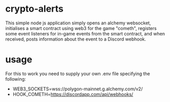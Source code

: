 # crypto-alerts

This simple node js application simply opens an alchemy websocket, initialises a smart contract using web3 for the game "cometh", registers some event listeners for in-game events from the smart contract, and when received, posts information about the event to a Discord webhook.

# usage

For this to work you need to supply your own .env file specifying the following:

* WEB3_SOCKETS=wss://polygon-mainnet.g.alchemy.com/v2/<YOUR-APP-KEY>
* HOOK_COMETH=https://discordapp.com/api/webhooks/<YOUR-DISCORD-WEBHOOK>
